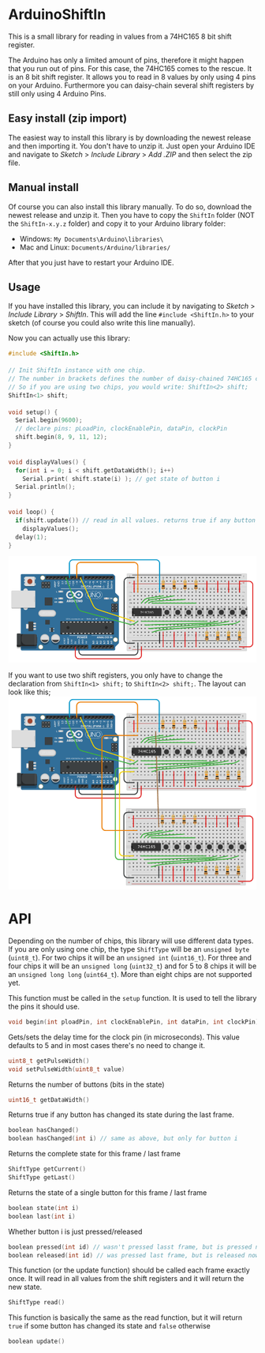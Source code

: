 # ArduinoShiftIn
This is a small library for reading in values from a 74HC165 8 bit shift register.

The Arduino has only a limited amount of pins, therefore it might happen that you run out of pins.
For this case, the 74HC165 comes to the rescue. It is an 8 bit shift register. It allows you to read in 8 values by only using 4 pins on your Arduino. Furthermore you can daisy-chain several shift registers by still only using 4 Arduino Pins.

## Easy install (zip import)
The easiest way to install this library is by downloading the newest release and then importing it.
You don't have to unzip it. Just open your Arduino IDE and navigate to *Sketch* > *Include Library* > *Add .ZIP* and then select the zip file.

## Manual install
Of course you can also install this library manually. To do so, download the newest release and unzip it. Then you have to copy the `ShiftIn` folder (NOT the `ShiftIn-x.y.z` folder) and copy it to your Arduino library folder:
* Windows: `My Documents\Arduino\libraries\`
* Mac and Linux: `Documents/Arduino/libraries/`

After that you just have to restart your Arduino IDE.

## Usage
If you have installed this library, you can include it by navigating to *Sketch* > *Include Library* > *ShiftIn*. This will add the line `#include <ShiftIn.h>` to your sketch (of course you could also write this line manually).

Now you can actually use this library:
``` c++
#include <ShiftIn.h>

// Init ShiftIn instance with one chip.
// The number in brackets defines the number of daisy-chained 74HC165 chips
// So if you are using two chips, you would write: ShiftIn<2> shift;
ShiftIn<1> shift;

void setup() {
  Serial.begin(9600);
  // declare pins: pLoadPin, clockEnablePin, dataPin, clockPin
  shift.begin(8, 9, 11, 12);
}

void displayValues() {
  for(int i = 0; i < shift.getDataWidth(); i++)
    Serial.print( shift.state(i) ); // get state of button i
  Serial.println();
}

void loop() {
  if(shift.update()) // read in all values. returns true if any button has changed
    displayValues();
  delay(1);
}
```
![Breadboard layout for one shift register](ShiftIn/examples/SingleShiftRegister/Layout1.png)

If you want to use two shift registers, you only have to change the declaration from `ShiftIn<1> shift;` to `ShiftIn<2> shift;`. The layout can look like this;
![Breadboard layout for two shift registers](ShiftIn/examples/TwoShiftRegisters/Layout2.png)

# API
Depending on the number of chips, this library will use different data types.
If you are only using one chip, the type `ShiftType` will be an `unsigned byte` (`uint8_t`). For two chips it will be an `unsigned int` (`uint16_t`). For three and four chips it will be an `unsigned long` (`uint32_t`) and for 5 to 8 chips it will be an `unsigned long long` (`uint64_t`). More than eight chips are not supported yet.

This function must be called in the `setup` function. It is used to tell the library the pins it should use.
``` c++
void begin(int ploadPin, int clockEnablePin, int dataPin, int clockPin)
```

Gets/sets the delay time for the clock pin (in microseconds). This value defaults to 5 and in most cases there's no need to change it.
``` c++
uint8_t getPulseWidth()
void setPulseWidth(uint8_t value)
```

Returns the number of buttons (bits in the state)
``` c++
uint16_t getDataWidth()
```

Returns true if any button has changed its state during the last frame.
``` c++
boolean hasChanged()
boolean hasChanged(int i) // same as above, but only for button i
```

Returns the complete state for this frame / last frame
``` c++
ShiftType getCurrent()
ShiftType getLast()
```

Returns the state of a single button for this frame / last frame
``` c++
boolean state(int i)
boolean last(int i)
```

Whether button i is just pressed/released
``` c++
boolean pressed(int id) // wasn't pressed lasst frame, but is pressed now
boolean released(int id) // was pressed last frame, but is released now
```

This function (or the update function) should be called each frame exactly once. It will read in all values from the shift registers and it will return the new state.
``` c++
ShiftType read()
```

This function is basically the same as the read function, but it will return `true` if some button has changed its state and `false` otherwise
``` c++
boolean update()
```
